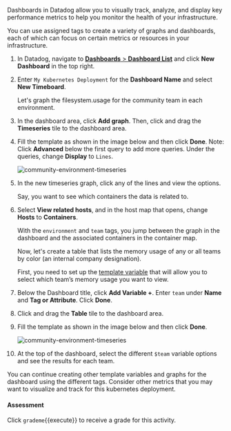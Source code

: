 Dashboards in Datadog allow you to visually track, analyze, and display key performance metrics to help you monitor the health of your infrastructure.

You can use assigned tags to create a variety of graphs and dashboards, each of which can focus on certain metrics or resources in your infrastructure.

 
1. In Datadog, navigate to <a href="https://app.datadoghq.com/dashboard/lists" target="_datadog">**Dashboards** > **Dashboard List**</a> and click **New Dashboard** in the top right.

2. Enter `My Kubernetes Deployment` for the **Dashboard Name** and select **New Timeboard**. <p>Let's graph the filesystem.usage for the community team in each environment. 

3. In the dashboard area, click **Add graph**. Then, click and drag the **Timeseries** tile to the dashboard area.

4. Fill the template as shown in the image below and then click **Done**. Note: Click **Advanced** below the first query to add more queries. Under the queries, change **Display** to `Lines`.<p> ![community-environment-timeseries](taggingk8s/assets/community-environment-timeseries.png)

5. In the new timeseries graph, click any of the lines and view the options. <p> Say, you want to see which containers the data is related to. 

6. Select **View related hosts**, and in the host map that opens, change **Hosts** to **Containers**.<p> With the `environment` and `team` tags, you jump between the graph in the dashboard and the associated containers in the container map. <p> Now, let's create a table that lists the memory usage of any or all teams by color (an internal company designation). <p> First, you need to set up the <a href="https://docs.datadoghq.com/tagging/assigning_tags/?tab=agentv6#environment-variables" target="_datadog">template variable</a> that will allow you to select which team’s memory usage you want to view.

5. Below the Dashboard title, click **Add Variable +**. Enter `team` under **Name** and **Tag or Attribute**. Click **Done**.

6. Click and drag the **Table** tile to the dashboard area.

7. Fill the template as shown in the image below and then click **Done**. <p> ![community-environment-timeseries](taggingk8s/assets/teams-color-table.png) 

8. At the top of the dashboard, select the different `$team` variable options and see the results for each team.

You can continue creating other template variables and graphs for the dashboard using the different tags. Consider other metrics that you may want to visualize and track for this kubernetes deployment.

#### Assessment
Click `grademe`{{execute}} to receive a grade for this activity.